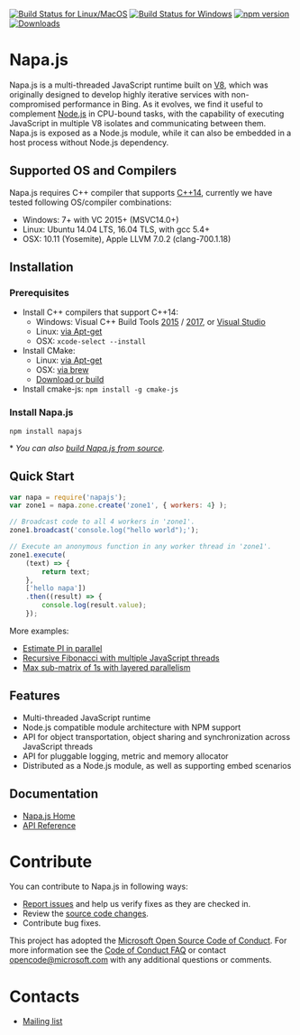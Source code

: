 [![Build Status for Linux/MacOS](https://travis-ci.org/Microsoft/napajs.svg?branch=master)](https://travis-ci.org/Microsoft/napajs)
[![Build Status for Windows](https://ci.appveyor.com/api/projects/status/github/Microsoft/napajs?branch=master&svg=true)](https://ci.appveyor.com/project/daiyip/napajs)
[![npm version](https://badge.fury.io/js/napajs.svg)](https://www.npmjs.com/package/napajs)
[![Downloads](https://img.shields.io/npm/dm/napajs.svg)](https://www.npmjs.com/package/napajs)

# Napa.js
Napa.js is a multi-threaded JavaScript runtime built on [V8](https://github.com/v8/v8), which was originally designed to develop highly iterative services with non-compromised performance in Bing. As it evolves, we find it useful to complement [Node.js](https://nodejs.org) in CPU-bound tasks, with the capability of executing JavaScript in multiple V8 isolates and communicating between them. Napa.js is exposed as a Node.js module, while it can also be embedded in a host process without Node.js dependency.

## Supported OS and Compilers
Napa.js requires C++ compiler that supports [C++14](https://en.wikipedia.org/wiki/C%2B%2B14), currently we have tested following OS/compiler combinations: 
* Windows: 7+ with VC 2015+ (MSVC14.0+)
* Linux: Ubuntu 14.04 LTS, 16.04 TLS, with gcc 5.4+ 
* OSX: 10.11 (Yosemite), Apple LLVM 7.0.2 (clang-700.1.18)

## Installation
### Prerequisites
* Install C++ compilers that support C++14:
    * Windows: Visual C++ Build Tools [2015](http://landinghub.visualstudio.com/visual-cpp-build-tools) / [2017](https://www.visualstudio.com/downloads/#build-tools-for-visual-studio-2017), or [Visual Studio](https://www.visualstudio.com/vs/cplusplus/)
    * Linux: [via Apt-get](https://askubuntu.com/questions/618474/how-to-install-the-latest-gcurrently-5-1-in-ubuntucurrently-14-04)
    * OSX: `xcode-select --install`
* Install CMake: 
    * Linux: [via Apt-get](https://askubuntu.com/questions/355565/how-to-install-latest-cmake-version-in-linux-ubuntu-from-command-line)
    * OSX: [via brew](http://macappstore.org/cmake/)
    * [Download or build](https://cmake.org/install/)
* Install cmake-js: `npm install -g cmake-js`

### Install Napa.js
```
npm install napajs
```
\* *You can also [build Napa.js from source](https://github.com/Microsoft/napajs/wiki/build-napa.js-from-source).*

## Quick Start
```js
var napa = require('napajs');
var zone1 = napa.zone.create('zone1', { workers: 4} );

// Broadcast code to all 4 workers in 'zone1'.
zone1.broadcast('console.log("hello world");');

// Execute an anonymous function in any worker thread in 'zone1'.
zone1.execute(
    (text) => {
        return text;
    }, 
    ['hello napa'])
    .then((result) => {
        console.log(result.value);
    });
```
More examples:
* [Estimate PI in parallel](./examples/tutorial/estimate-pi-in-parallel)
* [Recursive Fibonacci with multiple JavaScript threads](./examples/tutorial/recursive-fibonacci)
* [Max sub-matrix of 1s with layered parallelism](./examples/tutorial/max-square-sub-matrix)

## Features
- Multi-threaded JavaScript runtime
- Node.js compatible module architecture with NPM support
- API for object transportation, object sharing and synchronization across JavaScript threads
- API for pluggable logging, metric and memory allocator
- Distributed as a Node.js module, as well as supporting embed scenarios

## Documentation
- [Napa.js Home](https://github.com/Microsoft/napajs/wiki)
- [API Reference](./docs/api/index.md)

# Contribute
You can contribute to Napa.js in following ways:

* [Report issues](https://github.com/Microsoft/napajs/issues) and help us verify fixes as they are checked in.
* Review the [source code changes](https://github.com/Microsoft/napajs/pulls).
* Contribute bug fixes.

This project has adopted the [Microsoft Open Source Code of Conduct](https://opensource.microsoft.com/codeofconduct/). For more information see the [Code of Conduct FAQ](https://opensource.microsoft.com/codeofconduct/faq/) or contact opencode@microsoft.com with any additional questions or comments.

# Contacts
* [Mailing list](https://groups.google.com/forum/#!forum/napajs)
